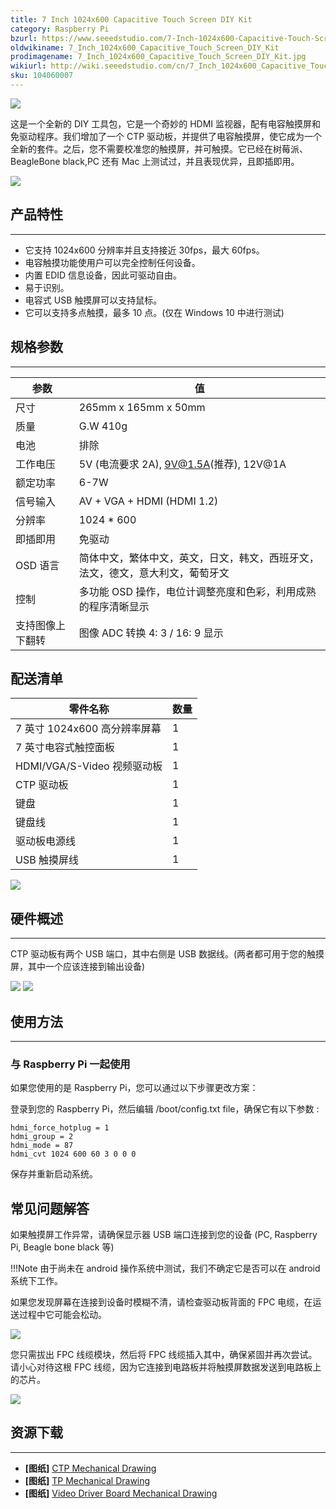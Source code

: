 ```yaml
---
title: 7 Inch 1024x600 Capacitive Touch Screen DIY Kit
category: Raspberry Pi
bzurl: https://www.seeedstudio.com/7-Inch-1024x600-Capacitive-Touch-Screen-DIY-Kit-p-2932.html
oldwikiname: 7_Inch_1024x600_Capacitive_Touch_Screen_DIY_Kit
prodimagename: 7_Inch_1024x600_Capacitive_Touch_Screen_DIY_Kit.jpg
wikiurl: http://wiki.seeedstudio.com/cn/7_Inch_1024x600_Capacitive_Touch_Screen_DIY_Kit
sku: 104060007
---
```


![](https://github.com/SeeedDocument/7_Inch_1024x600_Capacitive_Touch_Screen_DIY_Kit/raw/master/img/1.jpg)

这是一个全新的 DIY 工具包，它是一个奇妙的 HDMI 监视器，配有电容触摸屏和免驱动程序。我们增加了一个 CTP 驱动板，并提供了电容触摸屏，使它成为一个全新的套件。之后，您不需要校准您的触摸屏，并可触摸。它已经在树莓派、BeagleBone black,PC 还有 Mac 上测试过，并且表现优异，且即插即用。


[![](https://github.com/SeeedDocument/wiki_chinese/raw/master/docs/images/click_to_buy.PNG)](https://item.taobao.com/item.htm?spm=a1z38n.10677092.0.0.11891debC41Z4M&id=557841549985)



##  产品特性
--------
-   它支持 1024x600 分辨率并且支持接近 30fps，最大 60fps。
-   电容触摸功能使用户可以完全控制任何设备。
-   内置 EDID 信息设备，因此可驱动自由。
-   易于识别。
-   电容式 USB 触摸屏可以支持鼠标。
-   它可以支持多点触摸，最多 10 点。(仅在 Windows 10 中进行测试)

##  规格参数
--------

| 参数             | 值                                                                             |
|------------------|--------------------------------------------------------------------------------|
| 尺寸             | 265mm x 165mm x 50mm                                                           |
| 质量             | G.W 410g                                                                       |
| 电池             | 排除                                                                         |
| 工作电压         | 5V (电流要求 2A), 9V@1.5A(推荐), 12V@1A                      |
| 额定功率         | 6-7W                                                                           |
| 信号输入         | AV + VGA + HDMI (HDMI 1.2)                                                     |
| 分辨率           | 1024 * 600                                                                     |
| 即插即用         | 免驱动                                                                       |
| OSD 语言         | 简体中文，繁体中文，英文，日文，韩文，西班牙文，法文，德文，意大利文，葡萄牙文 |
| 控制             | 多功能 OSD 操作，电位计调整亮度和色彩，利用成熟的程序清晰显示                                          |
| 支持图像上下翻转 | 图像 ADC 转换 4: 3 / 16: 9 显示                                             |

##  配送清单

| 零件名称                     | 数量 |
|------------------------------|------|
| 7 英寸 1024x600 高分辨率屏幕 | 1    |
| 7 英寸电容式触控面板           | 1    |
| HDMI/VGA/S-Video 视频驱动板  | 1    |
| CTP 驱动板                   | 1    |
| 键盘                         | 1    |
| 键盘线                       | 1    |
| 驱动板电源线                 | 1    |
| USB 触摸屏线                 | 1    |

![](https://github.com/SeeedDocument/7_Inch_1024x600_Capacitive_Touch_Screen_DIY_Kit/raw/master/img/2.jpg)

##  硬件概述
-----------------

CTP 驱动板有两个 USB 端口，其中右侧是 USB 数据线。(两者都可用于您的触摸屏，其中一个应该连接到输出设备)

![](https://github.com/SeeedDocument/7_Inch_1024x600_Capacitive_Touch_Screen_DIY_Kit/raw/master/img/3.jpg)
![](https://github.com/SeeedDocument/7_Inch_1024x600_Capacitive_Touch_Screen_DIY_Kit/raw/master/img/4.jpg)

##  使用方法
-----

### 与 Raspberry Pi 一起使用

如果您使用的是 Raspberry Pi，您可以通过以下步骤更改方案：

登录到您的 Raspberry Pi，然后编辑 /boot/config.txt file，确保它有以下参数 :

```
hdmi_force_hotplug = 1
hdmi_group = 2
hdmi_mode = 87
hdmi_cvt 1024 600 60 3 0 0 0
```

保存并重新启动系统。

## 常见问题解答

如果触摸屏工作异常，请确保显示器 USB 端口连接到您的设备 (PC, Raspberry Pi, Beagle bone black 等)

!!!Note
    由于尚未在 android 操作系统中测试，我们不确定它是否可以在 android 系统下工作。

如果您发现屏幕在连接到设备时模糊不清，请检查驱动板背面的 FPC 电缆，在运送过程中它可能会松动。

![](https://github.com/SeeedDocument/7_Inch_1024x600_Capacitive_Touch_Screen_DIY_Kit/raw/master/img/5.jpg)

您只需拔出 FPC 线缆模块，然后将 FPC 线缆插入其中，确保紧固并再次尝试。请小心对待这根 FPC 线缆，因为它连接到电路板并将触摸屏数据发送到电路板上的芯片。

![](https://github.com/SeeedDocument/7_Inch_1024x600_Capacitive_Touch_Screen_DIY_Kit/raw/master/img/6.jpg)

##  资源下载
---------
- **[图纸]** [CTP Mechanical Drawing](http://wiki.52pi.com/images/3/38/CTP-5710.pdf)
- **[图纸]** [TP Mechanical Drawing](http://wiki.52pi.com/images/1/11/Tp-mechanical.pdf)
- **[图纸]** [Video Driver Board Mechanical Drawing](http://wiki.52pi.com/images/b/ba/Outlinedrawing_7_1_1_1.jpg)


<!-- This Markdown file was created from http://www.seeedstudio.com/wiki/Raspberry_Pi_Relay_Board_v1.0 -->
